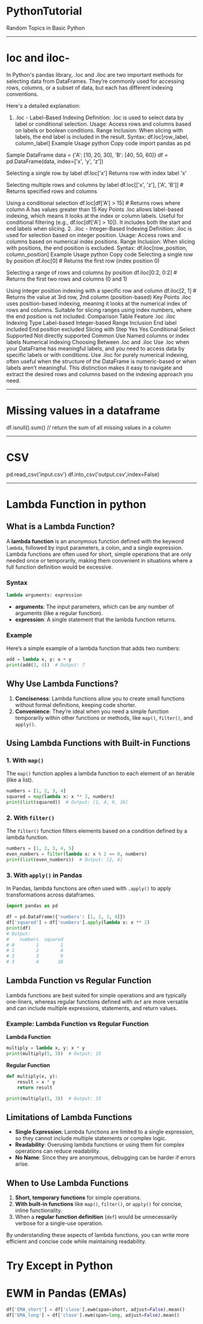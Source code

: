 # PythonTutorial
Random Topics in Basic Python
***
# loc and iloc-
In Python's pandas library, .loc and .iloc are two important methods for selecting data from DataFrames. They’re commonly used for accessing rows, columns, or a subset of data, but each has different indexing conventions.

Here's a detailed explanation:

1. .loc - Label-Based Indexing
Definition: .loc is used to select data by label or conditional selection.
Usage: Access rows and columns based on labels or boolean conditions.
Range Inclusion: When slicing with labels, the end label is included in the result.
Syntax: df.loc[row_label, column_label]
Example Usage
python
Copy code
import pandas as pd

Sample DataFrame
data = {'A': [10, 20, 30], 'B': [40, 50, 60]}
df = pd.DataFrame(data, index=['x', 'y', 'z'])

 Selecting a single row by label
df.loc['x']           Returns row with index label 'x'

 Selecting multiple rows and columns by label
df.loc[['x', 'z'], ['A', 'B']]  # Returns specified rows and columns

 Using a conditional selection
df.loc[df['A'] > 15]  # Returns rows where column A has values greater than 15
Key Points
.loc allows label-based indexing, which means it looks at the index or column labels.
Useful for conditional filtering (e.g., df.loc[df['A'] > 10]).
It includes both the start and end labels when slicing.
2. .iloc - Integer-Based Indexing
Definition: .iloc is used for selection based on integer position.
Usage: Access rows and columns based on numerical index positions.
Range Inclusion: When slicing with positions, the end position is excluded.
Syntax: df.iloc[row_position, column_position]
Example Usage
python
Copy code
 Selecting a single row by position
df.iloc[0]            # Returns the first row (index position 0)

 Selecting a range of rows and columns by position
df.iloc[0:2, 0:2]     # Returns the first two rows and columns (0 and 1)

 Using integer position indexing with a specific row and column
df.iloc[2, 1]         # Returns the value at 3rd row, 2nd column (position-based)
Key Points
.iloc uses position-based indexing, meaning it looks at the numerical index of rows and columns.
Suitable for slicing ranges using index numbers, where the end position is not included.
Comparison Table
Feature	.loc	.iloc
Indexing Type	Label-based	Integer-based
Range Inclusion	End label included	End position excluded
Slicing with Step	Yes	Yes
Conditional Select	Supported	Not directly supported
Common Use	Named columns or index labels	Numerical indexing
Choosing Between .loc and .iloc
Use .loc when your DataFrame has meaningful labels, and you need to access data by specific labels or with conditions.
Use .iloc for purely numerical indexing, often useful when the structure of the DataFrame is numeric-based or when labels aren’t meaningful.
This distinction makes it easy to navigate and extract the desired rows and columns based on the indexing approach you need. 

***
# Missing values in a dataframe
df.isnull().sum()  // return the sum of all missing values in a column
*** 
# CSV
pd.read_csv('input.csv')
df.into_csv('output.csv',index=False)
***
# Lambda Function in python
## What is a Lambda Function?

A **lambda function** is an anonymous function defined with the keyword `lambda`, followed by input parameters, a colon, and a single expression. Lambda functions are often used for short, simple operations that are only needed once or temporarily, making them convenient in situations where a full function definition would be excessive.

### Syntax
```python
lambda arguments: expression
```

- **arguments**: The input parameters, which can be any number of arguments (like a regular function).
- **expression**: A single statement that the lambda function returns.

### Example
Here’s a simple example of a lambda function that adds two numbers:

```python
add = lambda x, y: x + y
print(add(3, 4))  # Output: 7
```

## Why Use Lambda Functions?

1. **Conciseness**: Lambda functions allow you to create small functions without formal definitions, keeping code shorter.
2. **Convenience**: They’re ideal when you need a simple function temporarily within other functions or methods, like `map()`, `filter()`, and `apply()`.

## Using Lambda Functions with Built-in Functions

### 1. **With `map()`**

The `map()` function applies a lambda function to each element of an iterable (like a list).

```python
numbers = [1, 2, 3, 4]
squared = map(lambda x: x ** 2, numbers)
print(list(squared))  # Output: [1, 4, 9, 16]
```

### 2. **With `filter()`**

The `filter()` function filters elements based on a condition defined by a lambda function.

```python
numbers = [1, 2, 3, 4, 5]
even_numbers = filter(lambda x: x % 2 == 0, numbers)
print(list(even_numbers))  # Output: [2, 4]
```

### 3. **With `apply()` in Pandas**

In Pandas, lambda functions are often used with `.apply()` to apply transformations across dataframes.

```python
import pandas as pd

df = pd.DataFrame({'numbers': [1, 2, 3, 4]})
df['squared'] = df['numbers'].apply(lambda x: x ** 2)
print(df)
# Output:
#    numbers  squared
# 0        1        1
# 1        2        4
# 2        3        9
# 3        4       16
```

## Lambda Function vs Regular Function

Lambda functions are best suited for simple operations and are typically one-liners, whereas regular functions defined with `def` are more versatile and can include multiple expressions, statements, and return values.

### Example: Lambda Function vs Regular Function

**Lambda Function**

```python
multiply = lambda x, y: x * y
print(multiply(5, 3))  # Output: 15
```

**Regular Function**

```python
def multiply(x, y):
    result = x * y
    return result

print(multiply(5, 3))  # Output: 15
```

## Limitations of Lambda Functions

- **Single Expression**: Lambda functions are limited to a single expression, so they cannot include multiple statements or complex logic.
- **Readability**: Overusing lambda functions or using them for complex operations can reduce readability.
- **No Name**: Since they are anonymous, debugging can be harder if errors arise.

## When to Use Lambda Functions

1. **Short, temporary functions** for simple operations.
2. **With built-in functions** like `map()`, `filter()`, or `apply()` for concise, inline functionality.
3. When a **regular function definition** (`def`) would be unnecessarily verbose for a single-use operation.

By understanding these aspects of lambda functions, you can write more efficient and concise code while maintaining readability.

# Try Except in Python

# EWM in Pandas (EMAs)
``` python
df['EMA_short'] = df['close'].ewm(span=short, adjust=False).mean()
df['EMA_long'] = df['close'].ewm(span=long, adjust=False).mean()
```

